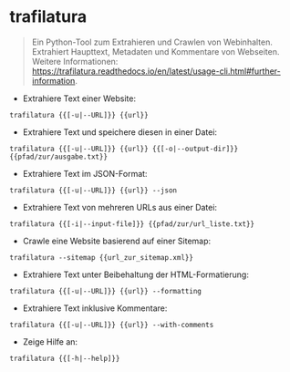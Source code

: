 # trafilatura

> Ein Python-Tool zum Extrahieren und Crawlen von Webinhalten.
> Extrahiert Haupttext, Metadaten und Kommentare von Webseiten.
> Weitere Informationen: <https://trafilatura.readthedocs.io/en/latest/usage-cli.html#further-information>.

- Extrahiere Text einer Website:

`trafilatura {{[-u|--URL]}} {{url}}`

- Extrahiere Text und speichere diesen in einer Datei:

`trafilatura {{[-u|--URL]}} {{url}} {{[-o|--output-dir]}} {{pfad/zur/ausgabe.txt}}`

- Extrahiere Text im JSON-Format:

`trafilatura {{[-u|--URL]}} {{url}} --json`

- Extrahiere Text von mehreren URLs aus einer Datei:

`trafilatura {{[-i|--input-file]}} {{pfad/zur/url_liste.txt}}`

- Crawle eine Website basierend auf einer Sitemap:

`trafilatura --sitemap {{url_zur_sitemap.xml}}`

- Extrahiere Text unter Beibehaltung der HTML-Formatierung:

`trafilatura {{[-u|--URL]}} {{url}} --formatting`

- Extrahiere Text inklusive Kommentare:

`trafilatura {{[-u|--URL]}} {{url}} --with-comments`

- Zeige Hilfe an:

`trafilatura {{[-h|--help]}}`
